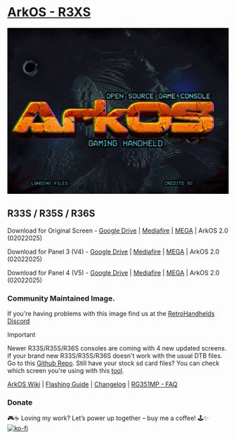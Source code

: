 # [ArkOS - R3XS](https://aeolusux.github.io/ArkOS-R3XS/)
![](https://raw.githubusercontent.com/AeolusUX/ArkOS-R3XS/main/logo.bmp)

## R33S / R35S / R36S

Download for Original Screen - [Google Drive](https://drive.google.com/file/d/1DH4lPuI6X6xtfvxW_DPYAH_yDh6hfgoj/view?usp=sharing) | [Mediafire](https://www.mediafire.com/file/da4193t5vsjfsbr/ArkOS_R35S-R36S_v2.0_11272024.img.xz/file) | [MEGA](https://mega.nz/file/yyBlCaYC#rlloycAv-CY958MmhM1QdJlqYwvEzwdfB0dtx0KqhsI) | ArkOS 2.0 (02022025)

Download for Panel 3 (V4) - [Google Drive](https://drive.google.com/file/d/1Gpez44IadGuHwyuTQ8BGWSeLMReWj8cb/view?usp=sharing) | [Mediafire](https://www.mediafire.com/file/9e5dk0vwt554n1l/ArkOS_R35S-R36S_v2.0_11272024_P3.img.xz/file) | [MEGA](https://mega.nz/file/riImgCSa#23B4p4nTEAl03JgKg5M2SUouUjKHLbqtyJZ1gCa9oxw) | ArkOS 2.0 (02022025)

Download for Panel 4 (V5) - [Google Drive](https://drive.google.com/file/d/1MT1AGGch6Ou4RAfxDvVCxUI4aXX6Qa5v/view?usp=sharing) | [Mediafire](https://www.mediafire.com/file/23cw6ij4bz474f3/ArkOS_R35S-R36S_v2.0_05242024_P4.img.xz/file) | [MEGA](https://mega.nz/file/36QXiQQa#PndvS4x69HV5sp53BX09W86dAn2fwhrmrfdn_N1Rcjw) | ArkOS 2.0 (02022025)



### Community Maintained Image.
If you're having problems with this image find us at the [RetroHandhelds Discord](https://discord.gg/RetroHandhelds)

> [!IMPORTANT]  
Newer R33S/R35S/R36S consoles are coming with 4 new updated screens. 
If your brand new R33S/R35S/R36S doesn't work with the usual DTB files.
Go to this [Github Repo](https://github.com/AeolusUX/R36S-DTB). 
Still have your stock sd card files? You can check which screen you're using with this [tool](https://aeolusux.github.io/ArkOS-R3XS/tools/dtbIdentify.htm).

[ArkOS Wiki](https://github.com/christianhaitian/arkos/wiki) | [Flashing Guide](https://ko-fi.com/post/Installation-Guide-for-ArkOS-v2-0-01272024-J3J6TVPH1) | [Changelog](https://raw.githubusercontent.com/AeolusUX/ArkOS-R3XS-Updater/main/R3XS-Changelogs) | [RG351MP - FAQ](https://github.com/christianhaitian/arkos/wiki/Frequently-Asked-Questions---RG351MP)

### Donate
🎮☕ Loving my work? Let’s power up together – buy me a coffee! 🕹️✨  
[![ko-fi](https://ko-fi.com/img/githubbutton_sm.svg)](https://ko-fi.com/R5R7TMKNX)
